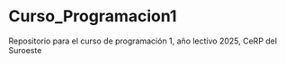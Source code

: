# Curso_Programacion1
Repositorio para el curso de programación 1, año lectivo 2025, CeRP del Suroeste
